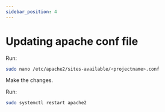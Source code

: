 ```yaml
---
sidebar_position: 4
---
```


# Updating apache conf file

Run:
```bash
sudo nano /etc/apache2/sites-available/<projectname>.conf
```

Make the changes.

Run:
```bash
sudo systemctl restart apache2
```